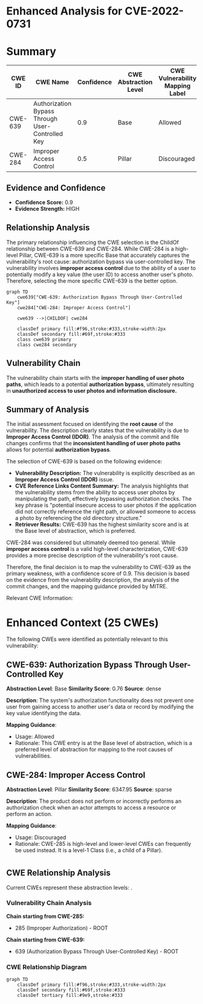 # Enhanced Analysis for CVE-2022-0731

# Summary
| CWE ID  | CWE Name   | Confidence | CWE Abstraction Level | CWE Vulnerability Mapping Label | CWE-Vulnerability Mapping Notes |
| ------- | ---------- | ---------- | --------------------- | ------------------------------- | ------------------------------- |
| CWE-639 | Authorization Bypass Through User-Controlled Key | 0.9 | Base  | Allowed    | Primary CWE |
| CWE-284 | Improper Access Control  | 0.5 | Pillar | Discouraged | Secondary Candidate |

## Evidence and Confidence

*   **Confidence Score:** 0.9
*   **Evidence Strength:** HIGH

## Relationship Analysis
The primary relationship influencing the CWE selection is the ChildOf relationship between CWE-639 and CWE-284. While CWE-284 is a high-level Pillar, CWE-639 is a more specific Base that accurately captures the vulnerability's root cause: authorization bypass via user-controlled key. The vulnerability involves **improper access control** due to the ability of a user to potentially modify a key value (the user ID) to access another user's photo. Therefore, selecting the more specific CWE-639 is the better option.

```mermaid
graph TD
    cwe639["CWE-639: Authorization Bypass Through User-Controlled Key"]
    cwe284["CWE-284: Improper Access Control"]

    cwe639 -->|CHILDOF| cwe284

    classDef primary fill:#f96,stroke:#333,stroke-width:2px
    classDef secondary fill:#69f,stroke:#333
    class cwe639 primary
    class cwe284 secondary
```

## Vulnerability Chain
The vulnerability chain starts with the **improper handling of user photo paths**, which leads to a potential **authorization bypass**, ultimately resulting in **unauthorized access to user photos and information disclosure.**

## Summary of Analysis
The initial assessment focused on identifying the **root cause** of the vulnerability. The description clearly states that the vulnerability is due to **Improper Access Control (IDOR)**. The analysis of the commit and file changes confirms that the **inconsistent handling of user photo paths** allows for potential **authorization bypass**.

The selection of CWE-639 is based on the following evidence:

*   **Vulnerability Description:** The vulnerability is explicitly described as an **Improper Access Control (IDOR)** issue.
*   **CVE Reference Links Content Summary:** The analysis highlights that the vulnerability stems from the ability to access user photos by manipulating the path, effectively bypassing authorization checks.  The key phrase is "potential insecure access to user photos if the application did not correctly reference the right path, or allowed someone to access a photo by referencing the old directory structure."
*   **Retriever Results:** CWE-639 has the highest similarity score and is at the Base level of abstraction, which is preferred.

CWE-284 was considered but ultimately deemed too general. While **improper access control** is a valid high-level characterization, CWE-639 provides a more precise description of the vulnerability's root cause.

Therefore, the final decision is to map the vulnerability to CWE-639 as the primary weakness, with a confidence score of 0.9. This decision is based on the evidence from the vulnerability description, the analysis of the commit changes, and the mapping guidance provided by MITRE.

Relevant CWE Information:

# Enhanced Context (25 CWEs)
The following CWEs were identified as potentially relevant to this vulnerability:

## CWE-639: Authorization Bypass Through User-Controlled Key
**Abstraction Level**: Base
**Similarity Score**: 0.76
**Source**: dense

**Description**:
The system's authorization functionality does not prevent one user from gaining access to another user's data or record by modifying the key value identifying the data.

**Mapping Guidance**:
- Usage: Allowed
- Rationale: This CWE entry is at the Base level of abstraction, which is a preferred level of abstraction for mapping to the root causes of vulnerabilities.

## CWE-284: Improper Access Control
**Abstraction Level**: Pillar
**Similarity Score**: 6347.95
**Source**: sparse

**Description**:
The product does not perform or incorrectly performs an authorization check when an actor attempts to access a resource or perform an action.

**Mapping Guidance**:
- Usage: Discouraged
- Rationale: CWE-285 is high-level and lower-level CWEs can frequently be used instead. It is a level-1 Class (i.e., a child of a Pillar).
#


## CWE Relationship Analysis

Current CWEs represent these abstraction levels: .


### Vulnerability Chain Analysis

**Chain starting from CWE-285:**
- 285 (Improper Authorization) - ROOT


**Chain starting from CWE-639:**
- 639 (Authorization Bypass Through User-Controlled Key) - ROOT



### CWE Relationship Diagram

```mermaid
graph TD
    classDef primary fill:#f96,stroke:#333,stroke-width:2px
    classDef secondary fill:#69f,stroke:#333
    classDef tertiary fill:#9e9,stroke:#333
```